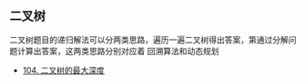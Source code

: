 ## 二叉树

二叉树题目的递归解法可以分两类思路，遍历一遍二叉树得出答案，第通过分解问题计算出答案，这两类思路分别对应着 回溯算法和动态规划

- [104. 二叉树的最大深度](https://github.com/InkDP/leetcode/blob/master/Binary/104.go)